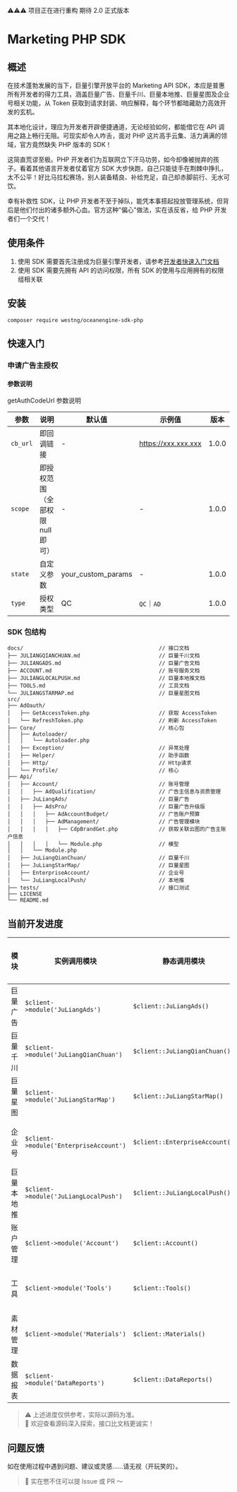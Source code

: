 ⚠️⚠️⚠️ 项目正在进行重构 期待 2.0 正式版本

# Marketing PHP SDK

## 概述

在技术蓬勃发展的当下，巨量引擎开放平台的 Marketing API SDK，本应是普惠所有开发者的得力工具，涵盖巨量广告、巨量千川、巨量本地推、巨量星图及企业号相关功能，从 Token 获取到请求封装、响应解释，每个环节都暗藏助力高效开发的玄机。

其本地化设计，理应为开发者开辟便捷通道，无论经验如何，都能借它在 API 调用之路上畅行无阻。可现实却令人咋舌，面对 PHP 这片高手云集、活力满满的领域，官方竟然缺失 PHP 版本的 SDK！

这简直荒谬至极。PHP 开发者们为互联网立下汗马功劳，如今却像被抛弃的孩子。看着其他语言开发者仗着官方 SDK 大步快跑，自己只能徒手在荆棘中挣扎，太不公平！好比马拉松赛场，别人装备精良、补给充足，自己却赤脚前行、无水可饮。

幸有补救性 SDK，让 PHP 开发者不至于掉队，能凭本事搭起投放管理系统，但背后是他们付出的诸多额外心血。官方这种"偏心"做法，实在该反省，给 PHP 开发者们一个交代！

## 使用条件

1. 使用 SDK 需要首先注册成为巨量引擎开发者，请参考[开发者快速入门文档](https://open.oceanengine.com/labels/7/docs/1696710498372623)
2. 使用 SDK 需要先拥有 API 的访问权限，所有 SDK 的使用与应用拥有的权限组相关联

## 安装

```shell
composer require westng/oceanengine-sdk-php
```

## 快速入门

### 申请广告主授权

#### 参数说明

getAuthCodeUrl 参数说明

| 参数     | 说明                             | 默认值             | 示例值              | 版本  |
| -------- | -------------------------------- | ------------------ | ------------------- | ----- |
| `cb_url` | 即回调链接                       | -                  | https://xxx.xxx.xxx | 1.0.0 |
| `scope`  | 即授权范围（全部权限 null 即可） | -                  | -                   | 1.0.0 |
| `state`  | 自定义参数                       | your_custom_params | -                   | 1.0.0 |
| `type`   | 授权类型                         | QC                 | `QC`｜`AD`          | 1.0.0 |

### SDK 包结构

```
docs/                                           // 接口文档
├── JULIANGQIANCHUAN.md                         // 巨量千川文档
├── JULIANGADS.md                               // 巨量广告文档
├── ACCOUNT.md                                  // 账号服务文档
├── JULIANGLOCALPUSH.md                         // 巨量本地推文档
├── TOOLS.md                                    // 工具文档
└── JULIANGSTARMAP.md                           // 巨量星图文档
src/
├── AdOauth/
│   ├── GetAccessToken.php                      // 获取 AccessToken
│   └── RefreshToken.php                        // 刷新 AccessToken
├── Core/                                       // 核心包
│   ├── Autoloader/
│   │   └── Autoloader.php
│   ├── Exception/                              // 异常处理
│   ├── Helper/                                 // 助手函数
│   ├── Http/                                   // Http请求
│   └── Profile/                                // 核心
├── Api/
│   ├── Account/                                // 账号管理
│   │   ├── AdQualification/                    // 广告主信息与资质管理
│   ├── JuLiangAds/                             // 巨量广告
│   │   ├── AdsPro/                             // 巨量广告升级版
│   │   │   ├── AdAccountBudget/                // 广告账户预算
│   │   │   ├── AdManagement/                   // 广告管理模块
│   │   │   │   ├── CdpBrandGet.php             // 获取关联云图的广告主账户信息
│   │   │   │   └── Module.php                  // 模型
│   │   └── Module.php
│   ├── JuLiangQianChuan/                       // 巨量千川
│   ├── JuLiangStarMap/                         // 巨量星图
│   ├── EnterpriseAccount/                      // 企业号
│   └── JuLiangLocalPush/                       // 本地推
├── tests/                                      // 接口测试
├── LICENSE
└── README.md
```

## 当前开发进度

| **模块**   | **实例调用模块**                       | **静态调用模块**               | **状态**  | **文档链接**                         |
| ---------- | -------------------------------------- | ------------------------------ | --------- | ------------------------------------ |
| 巨量广告   | `$client->module('JuLiangAds')`        | `$client::JuLiangAds()`        | ✅ 已完成 | [点击查看](docs/JULIANGADS.md)       |
| 巨量千川   | `$client->module('JuLiangQianChuan')`  | `$client::JuLiangQianChuan()`  | ✅ 已完成 | [点击查看](docs/JULIANGQIANCHUAN.md) |
| 巨量星图   | `$client->module('JuLiangStarMap')`    | `$client::JuLiangStarMap()`    | ✅ 已完成 | [点击查看](docs/JULIANGSTARMAP.md)   |
| 企业号     | `$client->module('EnterpriseAccount')` | `$client::EnterpriseAccount()` | ⏳ 未开始 | -                                    |
| 巨量本地推 | `$client->module('JuLiangLocalPush')`  | `$client::JuLiangLocalPush()`  | ⏳ 开发中 | [点击查看](docs/JULIANGLOCALPUSH.md) |
| 账户管理   | `$client->module('Account')`           | `$client::Account()`           | ✅ 已完成 | [点击查看](docs/ACCOUNT.md)          |
| 工具       | `$client->module('Tools')`             | `$client::Tools()`             | ✅ 已完成 | [点击查看](docs/TOOLS.md)            |
| 素材管理   | `$client->module('Materials')`         | `$client::Materials()`         | ⏳ 开发中 |                                      |
| 数据报表   | `$client->module('DataReports')`       | `$client::DataReports()`       | ✅ 已完成 | [点击查看](docs/DATAREPORTS.md)      |

> ⚠️ 上述进度仅供参考，实际以源码为准。  
> 🧠 欢迎查看源码深入探索，接口比文档更诚实！

## 问题反馈

如在使用过程中遇到问题、建议或灵感……请无视（开玩笑的）。

> 📨 实在憋不住可以提 Issue 或 PR ～
